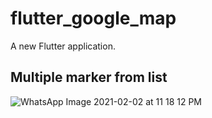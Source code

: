 # flutter_google_map

A new Flutter application.

## Multiple marker from list



![WhatsApp Image 2021-02-02 at 11 18 12 PM](https://user-images.githubusercontent.com/23281909/106639332-0e634100-65af-11eb-8326-c98923353a8a.jpeg)

